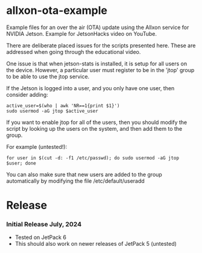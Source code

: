 # allxon-ota-example
Example files for an over the air (OTA) update using the Allxon service for NVIDIA Jetson. Example for JetsonHacks video on YouTube.

There are deliberate placed issues for the scripts presented here. These are addressed when going through the educational video.

One issue is that when jetson-stats is installed, it is setup for all users on the device. However, a particular user must register to be in the 'jtop' group to be able to use the jtop service.

If the Jetson is logged into a user, and you only have one user, then consider adding:

```
active_user=$(who | awk 'NR==1{print $1}')
sudo usermod -aG jtop $active_user
```
If you want to enable jtop for all of the users, then you should modify the script by looking up the users on the system, and then add them to the group.

For example (untested!):
```
for user in $(cut -d: -f1 /etc/passwd); do sudo usermod -aG jtop $user; done
```
You can also make sure that new users are added to the group automatically by modifying the file /etc/default/useradd

# Release

### Initial Release July, 2024
* Tested on JetPack 6
* This should also work on newer releases of JetPack 5 (untested)
